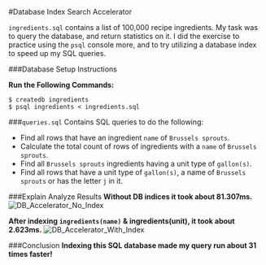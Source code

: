 #Database Index Search Accelerator

`ingredients.sql` contains a list of 100,000 recipe ingredients. My task was to query the database, and return statistics on it. I did the exercise to practice using the `psql` console more, and to try utilizing a database index to speed up my SQL queries.

###Database Setup Instructions

**Run the Following Commands:**
```no-highlight
$ createdb ingredients
$ psql ingredients < ingredients.sql
```

###`queries.sql`
Contains SQL queries to do the following:
* Find all rows that have an ingredient `name` of `Brussels sprouts`.
* Calculate the total count of rows of ingredients with a `name` of `Brussels sprouts`.
* Find all `Brussels sprouts` ingredients having a unit type of `gallon(s)`.
* Find all rows that have a unit type of `gallon(s)`, a name of `Brussels sprouts` or has the letter `j` in it.

###Explain Analyze Results
**Without DB indices it took about 81.307ms.**
![DB_Accelerator_No_Index](http://gdurl.com/3yq6)

**After indexing `ingredients(name)` & ingredients(unit), it took about 2.623ms.**
![DB_Accelerator_With_Index](http://gdurl.com/f-ZD)

###Conclusion
**Indexing this SQL database made my query run about 31 times faster!**
